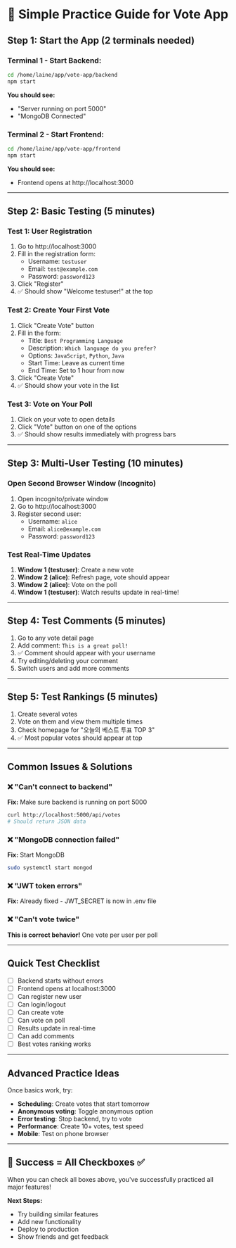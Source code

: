 # 🎯 Simple Practice Guide for Vote App

## Step 1: Start the App (2 terminals needed)

### Terminal 1 - Start Backend:
```bash
cd /home/laine/app/vote-app/backend
npm start
```
**You should see:**
- "Server running on port 5000"  
- "MongoDB Connected"

### Terminal 2 - Start Frontend:
```bash
cd /home/laine/app/vote-app/frontend
npm start
```
**You should see:**
- Frontend opens at http://localhost:3000

---

## Step 2: Basic Testing (5 minutes)

### Test 1: User Registration
1. Go to http://localhost:3000
2. Fill in the registration form:
   - Username: `testuser`
   - Email: `test@example.com`
   - Password: `password123`
3. Click "Register"
4. ✅ Should show "Welcome testuser!" at the top

### Test 2: Create Your First Vote
1. Click "Create Vote" button
2. Fill in the form:
   - Title: `Best Programming Language`
   - Description: `Which language do you prefer?`
   - Options: `JavaScript`, `Python`, `Java`
   - Start Time: Leave as current time
   - End Time: Set to 1 hour from now
3. Click "Create Vote"
4. ✅ Should show your vote in the list

### Test 3: Vote on Your Poll
1. Click on your vote to open details
2. Click "Vote" button on one of the options
3. ✅ Should show results immediately with progress bars

---

## Step 3: Multi-User Testing (10 minutes)

### Open Second Browser Window (Incognito)
1. Open incognito/private window
2. Go to http://localhost:3000
3. Register second user:
   - Username: `alice`
   - Email: `alice@example.com`
   - Password: `password123`

### Test Real-Time Updates
1. **Window 1 (testuser)**: Create a new vote
2. **Window 2 (alice)**: Refresh page, vote should appear
3. **Window 2 (alice)**: Vote on the poll
4. **Window 1 (testuser)**: Watch results update in real-time!

---

## Step 4: Test Comments (5 minutes)

1. Go to any vote detail page
2. Add comment: `This is a great poll!`
3. ✅ Comment should appear with your username
4. Try editing/deleting your comment
5. Switch users and add more comments

---

## Step 5: Test Rankings (5 minutes)

1. Create several votes
2. Vote on them and view them multiple times
3. Check homepage for "오늘의 베스트 투표 TOP 3"
4. ✅ Most popular votes should appear at top

---

## Common Issues & Solutions

### ❌ "Can't connect to backend"
**Fix:** Make sure backend is running on port 5000
```bash
curl http://localhost:5000/api/votes
# Should return JSON data
```

### ❌ "MongoDB connection failed"
**Fix:** Start MongoDB
```bash
sudo systemctl start mongod
```

### ❌ "JWT token errors"
**Fix:** Already fixed - JWT_SECRET is now in .env file

### ❌ "Can't vote twice"
**This is correct behavior!** One vote per user per poll

---

## Quick Test Checklist

- [ ] Backend starts without errors
- [ ] Frontend opens at localhost:3000
- [ ] Can register new user
- [ ] Can login/logout
- [ ] Can create vote
- [ ] Can vote on poll
- [ ] Results update in real-time
- [ ] Can add comments
- [ ] Best votes ranking works

---

## Advanced Practice Ideas

Once basics work, try:
- **Scheduling**: Create votes that start tomorrow
- **Anonymous voting**: Toggle anonymous option
- **Error testing**: Stop backend, try to vote
- **Performance**: Create 10+ votes, test speed
- **Mobile**: Test on phone browser

---

## 🎯 Success = All Checkboxes ✅

When you can check all boxes above, you've successfully practiced all major features!

**Next Steps:** 
- Try building similar features
- Add new functionality
- Deploy to production
- Show friends and get feedback